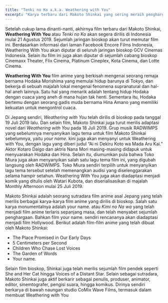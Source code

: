 ```yaml
---
title: "Tenki no Ko a.k.a. Weathering with You"
excerpt: "Karya terbaru dari Makoto Shinkai yang sering meraih penghargaan."
---
```


Setelah cukup lama dinanti-nanti, akhirnya film terbaru dari Makoto Shinkai, **Weathering With You** atau _Tenki no Ko_ akan segera dirilis di Indonesia mulai 21 Agustus 2019. Sejumlah jaringan bioskop akan turut memutar film ini. Berdasarkan informasi dari laman Facebook Encore Films Indonesia, Weathering With You akan diputar di seluruh jaringan bioskop GCV Cinemas Indonesia. Selain itu film ini juga akan diputar di sejumlah cabang bioskop Cinemaxx Theater, Flix Cinema, Platinum Cineplex, Kota Cinema, dan Lotte Cinema.

**Weathering With You** film anime yang berkisah mengenai seorang remaja bernama Hodaka Morishima yang memulai hidup barunya di Tokyo, dan bekerja di sebuah majalah lokal mengenai fenomena supranatural dan hal-hal aneh lainnya. Satu hal yang menarik adalah tentang hidup Hodaka dengan cuaca yang aneh di mana hujan tak henti. Sementara itu, Hodaka bertemu dengan seorang gadis muda bernama Hina Amano yang memiliki kekuatan untuk mengontrol cuaca.

Di Jepang sendiri, _Weathering with You_ telah dirilis di bioskop pada tanggal 19 Juli 2019 lalu. Dan selain film, Makoto Shinkai juga turut merilis adaptasi novel dari _Weathering with You_ pada 18 Juli 2019. Grup musik RADWIMPS yang sebelumnya menyanyikan lagu tema untuk film Makoto Shinkai sebelumnya, yaitu _your name_. kini juga akan menyanyi untuk Weathering with You, dengan lagu yang diberi judul “Ai ni Dekiru Koto wa Mada Aru Kai.” Aktor Kotaro Daigo dan aktris Nana Mori masing-masing didapuk untuk menyuarakan Hodaka dan Hina. Selain itu, diumumkan pula bahwa Toko Miura juga akan menyanyikan salah satu lagu tema film ini, yang digubah langsung oleh RADWIMPS. Toko Miura sendiri terpilih untuk menyanyikan lagu tema tersebut setelah memenangkan audisi yang diselenggarakan selama hampir setahun. Weathering With You juga akan diadaptasi menjadi komik yang ditulis oleh Watari Kubota, dan diserialisasikan di majalah Monthly Afternoon mulai 25 Juli 2019.

Makoto Shinkai adalah seorang sutradara film anime asal Jepang yang telah merilis berbagai karya-karya film anime yang dirilis di bioskop. Salah satu karya monumentalnya adalah your name. atau _Kimi no Na wa_ yang telah menjadi film anime terlaris sepanjang masa, dan telah menyabet sejumlah penghargaan. Bahkan film your name. sendiri rencananya akan diadaptasi menjadi film Hollywood. Berikut adalah film-film anime yang telah dibuat oleh Makoto Shinkai:
- The Place Promised in Our Early Days
- 5 Centimeters per Second
- Children Who Chase Lost Voices
- The Garden of Words
- Your name.

Selain film bioskop, Shinkai juga telah merilis sejumlah film pendek seperti She and Her Cat hingga Voices of a Distant Star. Selain sebagai sutradara, Makoto Shinkai juga aktif berkarir sebagai penulis, produser, animator, editor, sinemtografer, pengisi suara, hingga komikus. Dirinya sendiri berkarya di bawah naungan studio CoMix Wave Films, termasuk dalam membuat Weathering with You
